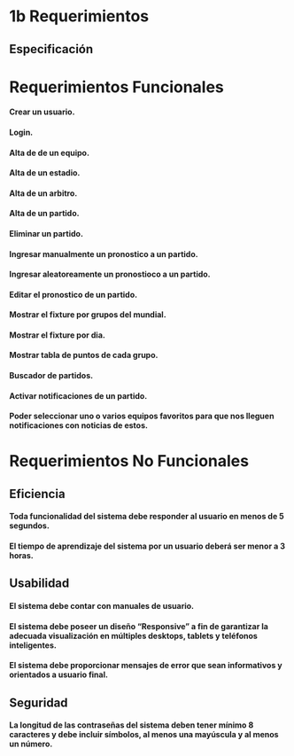 # 1b Requerimientos

## Especificación

# Requerimientos Funcionales
#### Crear un usuario.
#### Login.
#### Alta de de un equipo.
#### Alta de un estadio.
#### Alta de un arbitro.
#### Alta de un partido.
#### Eliminar un partido.
#### Ingresar manualmente un pronostico a un partido.
#### Ingresar aleatoreamente un pronostioco a un partido.
#### Editar el pronostico de un partido.
#### Mostrar el fixture por grupos del mundial.
#### Mostrar el fixture por dia.
#### Mostrar tabla de puntos de cada grupo.
#### Buscador de partidos.
#### Activar notificaciones de un partido.
#### Poder seleccionar uno o varios equipos favoritos para que nos lleguen notificaciones con noticias de estos.

# Requerimientos No Funcionales
## Eficiencia
#### Toda funcionalidad del sistema debe responder al usuario en menos de 5 segundos.
#### El tiempo de aprendizaje del sistema por un usuario deberá ser menor a 3 horas.
## Usabilidad
#### El sistema debe contar con manuales de usuario.
#### El sistema debe poseer un diseño “Responsive” a fin de garantizar la adecuada visualización en múltiples desktops, tablets y teléfonos inteligentes.
#### El sistema debe proporcionar mensajes de error que sean informativos y orientados a usuario final.
## Seguridad
#### La longitud de las contraseñas del sistema deben tener mínimo 8 caracteres y debe incluir símbolos, al menos una mayúscula y al menos un número.
<!-- User Stories / Use Cases detallados -->

<!-- Bocetos de IU -->
